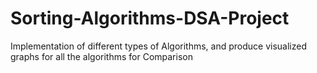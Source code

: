 # Sorting-Algorithms-DSA-Project
Implementation of different types of Algorithms, and produce visualized graphs for all the algorithms for Comparison

